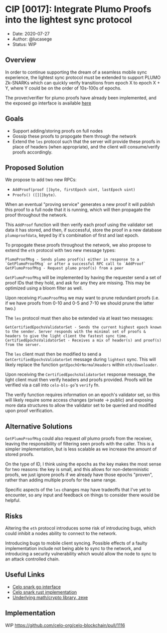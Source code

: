 
# CIP [0017]: Integrate Plumo Proofs into the lightest sync protocol

- Date: 2020-07-27
- Author: @lucasege
- Status: WIP

## Overview

In order to continue supporting the dream of a seamless mobile sync experience, the lightest sync protocol must be extended to support PLUMO Zk-SNARKs which can quickly verify transitions from epoch X to epoch X + Y, where Y could be on the order of 10s-100s of epochs.

The prover/verifier for plumo proofs have already been implemented, and the exposed go interface is available [here](https://github.com/celo-org/celo-bls-go)

## Goals

- Support adding/storing proofs on full nodes
- Gossip these proofs to propogate them through the network
- Extend the `les` protocol such that the server will provide these proofs in place of headers (when appropriate), and the client will consume/verify proofs accordingly.

## Proposed Solution

We propose to add two new RPCs: 
* `AddProof(proof []byte, firstEpoch uint, lastEpoch uint)`
* `Proofs() ([][]byte)`.

When an eventual "proving service" generates a new proof it will publish this proof to a full node that it is running, which will then propagate the proof throughout the network.

This `AddProof` function will then verify each proof using the validator set data it has stored, and then, if successful, store the proof in a new database `plumoproofdata`, keyed by it's combination of first and last epoch. 

To propogate these proofs throughout the network, we also propose to extend the `eth` protocol with two new message types: 
```
PlumoProofMsg - Sends plumo proof(s) either in response to a `GetPlumoProofMsg` or after a successful RPC call to `AddProof`
GetPlumoProofMsg - Request plumo proof(s) from a peer
```
`GetPlumoProofMsg` will be implemented by having the requester send a set of proof IDs that they hold, and ask for any they are missing. This may be optimized using a bloom filter as well.

Upon receiving `PlumoProofMsg` we may want to prune redundant proofs (i.e. if we have proofs from 0-10 and 0-5 and 7-10 we should prune the latter two.)

The `les` protocol must then also be extended via at least two messages:
```
GetCertifiedEpochsValidatorSet - Sends the current highest epoch known to the sender. Server responds with the minimal set of proofs & headers to give the light client the fastest sync time.
CertifiedEpochsValidatorSet - Receives a mix of header(s) and proof(s) from the server.
```

The `les` client must then be modified to send a `GetCertifiedEpochsValidatorSet` message during `lightest` sync. This will likely replace the function `getEpochOrNormalHeaders` within `eth/downloader`.

Upon receiving the `CertifiedEpochsValidatorSet` response message, the light client must then verify headers and proofs provided. Proofs will be verified via a call into `celo-bls-go`'s `verify` fn.

The verify function requires information on an epoch's validator set, so this will likely require some access changes (private -> public) and exposing more data structures to allow the validator set to be queried and modified upon proof verification.

## Alternative Solutions

`GetPlumoProofMsg` could also request *all* plumo proofs from the receiver, leaving the responsibility of filtering seen proofs with the caller. This is a simpler implementation, but is less scalable as we increase the amount of stored proofs. 

On the type of ID, I think using the epochs as the key makes the most sense for two reasons: the key is small, and this allows for non-deterministic proofs, we just ignore proofs if we already have those epochs "proven", rather than adding multiple proofs for the same range.

Specific aspects of the `les` changes may have tradeoffs that I've yet to encounter, so any input and feedback on things to consider there would be helpful.

## Risks

Altering the `eth` protocol introduces some risk of introducing bugs, which could inhibit a nodes ability to connect to the network.

Introducing bugs to mobile client syncing. Possible effects of a faulty implementation include not being able to sync to the network, and introducing a security vulnerability which would allow the node to sync to an attack controlled chain.

## Useful Links
- [Celo snark go interface](https://github.com/celo-org/celo-bls-go)
- [Celo snark rust implementation](https://github.com/celo-org/celo-bls-snark-rs)
- [Underlying math/crypto library, zexe](https://github.com/scipr-lab/zexe)

## Implementation

WIP https://github.com/celo-org/celo-blockchain/pull/1116
